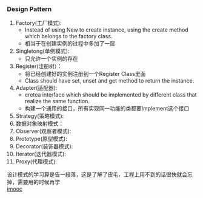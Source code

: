 ### Design Pattern   
1. Factory(工厂模式):    
    - Instead of using New to create instance, using the create method which belongs to the factory class.   
    - 相当于在创建实例的过程中多加了一层
2. Singletong(单例模式):    
    - 只允许一个实例的存在
3. Register(注册树）：
    - 将已经创建好的实例注册到一个Register Class里面
    - Class should have set, unset and get method to return the instance.
4. Adapter(适配器):
    - cretea interface which should be implemented by different class that realize the same function.
    - 构建一个通用的接口，所有实现同一功能的类都要Implement这个接口
5. Strategy(策略模式):
6. 数据对象映射模式：
7. Observer(观察者模式):
8. Prototype(原型模式):
9. Decorator(装饰器模式):
10. Iterator(迭代器模式):
11. Proxy(代理模式):   
    
设计模式的学习算是告一段落，这是了解了皮毛，工程上用不到的话很快就会忘掉，需要用的时候再学      
[imooc](http://www.imooc.com/learn/236)
